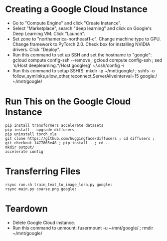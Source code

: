 # Creating a Google Cloud Instance
- Go to "Compute Engine" and click "Create Instance".
- Select "Marketplace", search "deep learning" and click on Google's Deep
  Learning VM. Click "Launch".
- Set zone to "northamerica-northeast1-c". Change machine type to GPU. Change
  framework to PyTorch 2.0. Check box for installing NVIDIA drivers. Click
  "Deploy".
- Run this command to set up SSH and set the hostname to "google":
    gcloud compute config-ssh --remove ; gcloud compute config-ssh ; sed 's/Host deeplearning.*/Host google/g' ~/.ssh/config -i
- Run this command to setup SSHfS:
    mkdir -p ~/mnt/google/ ; sshfs -o follow_symlinks,allow_other,reconnect,ServerAliveInterval=15 google:/ ~/mnt/google/

# Run This on the Google Cloud Instance
    pip install transformers accelerate datasets
    pip install --upgrade diffusers
    pip uninstall torch_xla
    git clone https://github.com/huggingface/diffusers ; cd diffusers ; git checkout 1477865e48 ; pip install . ; cd ..
    mkdir output/
    accelerate config

# Transferring Files
    rsync run.sh train_text_to_image_lora.py google:
    rsync main.py coarse.png google:

# Teardown
- Delete Google Cloud instance.
- Run this command to unmount:
    fusermount -u ~/mnt/google/ ; rmdir ~/mnt/google/
